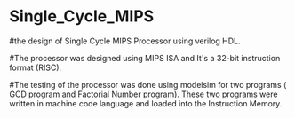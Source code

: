 # Single_Cycle_MIPS
#the design of Single Cycle MIPS Processor using verilog HDL.

#The processor was designed using MIPS ISA and It's a 32-bit instruction format (RISC).

#The testing of the processor was done using modelsim for two programs ( GCD program and Factorial Number program). These two programs were written in machine code language and loaded into the Instruction Memory.
